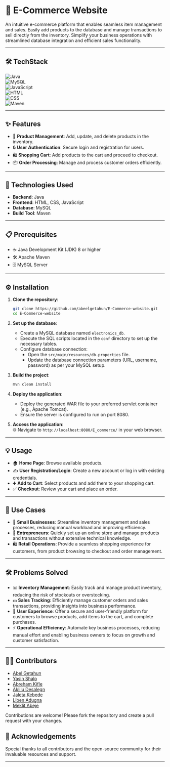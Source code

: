 

# 🚀 **E-Commerce Website**  
An intuitive e-commerce platform that enables seamless item management and sales. Easily add products to the database and manage transactions to sell directly from the inventory. Simplify your business operations with streamlined database integration and efficient sales functionality.

---

## 🛠️ **TechStack**  
![Java](https://img.shields.io/badge/Java-%23ED8B00.svg?style=for-the-badge&logo=openjdk&logoColor=white)  
![MySQL](https://img.shields.io/badge/MySQL-%2300f.svg?style=for-the-badge&logo=mysql&logoColor=white)  
![JavaScript](https://img.shields.io/badge/JavaScript-%23F7DF1E.svg?style=for-the-badge&logo=javascript&logoColor=black)  
![HTML](https://img.shields.io/badge/HTML5-%23E34F26.svg?style=for-the-badge&logo=html5&logoColor=white)  
![CSS](https://img.shields.io/badge/CSS3-%231572B6.svg?style=for-the-badge&logo=css3&logoColor=white)  
![Maven](https://img.shields.io/badge/Apache%20Maven-C71A36.svg?style=for-the-badge&logo=apache-maven&logoColor=white)  

---

## ✨ **Features**  
- 🛒 **Product Management**: Add, update, and delete products in the inventory.  
- 🔒 **User Authentication**: Secure login and registration for users.  
- 🛍️ **Shopping Cart**: Add products to the cart and proceed to checkout.  
- 📦 **Order Processing**: Manage and process customer orders efficiently.  

---

## 🧰 **Technologies Used**  
- **Backend**: Java  
- **Frontend**: HTML, CSS, JavaScript  
- **Database**: MySQL  
- **Build Tool**: Maven  

---

## 📋 **Prerequisites**  
- ☕ Java Development Kit (JDK) 8 or higher  
- 🛠️ Apache Maven  
- 🗄️ MySQL Server  

---

## ⚙️ **Installation**  
1. **Clone the repository**:  
   ```sh  
   git clone https://github.com/abeelgetahun/E-Commerce-website.git  
   cd E-Commerce-website  
   ```  

2. **Set up the database**:  
   - Create a MySQL database named `electronics_db`.  
   - Execute the SQL scripts located in the `conf` directory to set up the necessary tables.  
   - Configure database connection:  
     - Open the `src/main/resources/db.properties` file.  
     - Update the database connection parameters (URL, username, password) as per your MySQL setup.  

3. **Build the project**:  
   ```sh  
   mvn clean install  
   ```  

4. **Deploy the application**:  
   - Deploy the generated WAR file to your preferred servlet container (e.g., Apache Tomcat).  
   - Ensure the server is configured to run on port 8080.  

5. **Access the application**:  
   🌐 Navigate to `http://localhost:8080/E_commerce/` in your web browser.  

---

## 💡 **Usage**  
- 🏠 **Home Page**: Browse available products.  
- ✍️ **User Registration/Login**: Create a new account or log in with existing credentials.  
- ➕ **Add to Cart**: Select products and add them to your shopping cart.  
- ✅ **Checkout**: Review your cart and place an order.  

---

## 🎯 **Use Cases**  
- 👔 **Small Businesses**: Streamline inventory management and sales processes, reducing manual workload and improving efficiency.  
- 💼 **Entrepreneurs**: Quickly set up an online store and manage products and transactions without extensive technical knowledge.  
- 🛍️ **Retail Operations**: Provide a seamless shopping experience for customers, from product browsing to checkout and order management.  

---

## 🛠️ **Problems Solved**  
- 📊 **Inventory Management**: Easily track and manage product inventory, reducing the risk of stockouts or overstocking.  
- 💵 **Sales Tracking**: Efficiently manage customer orders and sales transactions, providing insights into business performance.  
- 🌟 **User Experience**: Offer a secure and user-friendly platform for customers to browse products, add items to the cart, and complete purchases.  
- ⚡ **Operational Efficiency**: Automate key business processes, reducing manual effort and enabling business owners to focus on growth and customer satisfaction.  

---

## 👨‍💻 **Contributors**  
- [Abel Getahun](https://github.com/abeelgetahun)  
- [Yasin Shalo](https://github.com/Yasin5949)  
- [Abreham Kifle](https://github.com/abrhot)  
- [Aklilu Desalegn](https://github.com/ake0507)  
- [Jaleta Kebede](https://github.com/biniam0)  
- [Liben Adugna](https://github.com/Lib1221)  
- [Meklit Abeje](https://github.com/Meklit542)  

Contributions are welcome! Please fork the repository and create a pull request with your changes.  




## 🙏 **Acknowledgements**  
Special thanks to all contributors and the open-source community for their invaluable resources and support.  

---
```  

